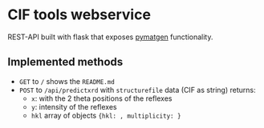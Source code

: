# CIF tools webservice

REST-API built with flask that exposes [pymatgen](https://duckduckgo.com/?q=pymatgen&t=brave) functionality.

## Implemented methods

- `GET` to `/` shows the `README.md`
- `POST` to `/api/predictxrd` with `structurefile` data (CIF as string) returns:
  - `x`: with the 2 theta positions of the reflexes
  - `y`: intensity of the reflexes
  - `hkl` array of objects `{hkl: , multiplicity: }`

